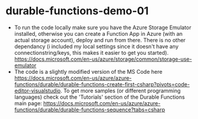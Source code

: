 # durable-functions-demo-01
* To run the code locally make sure you have the Azure Storage Emulator installed, otherwise you can create a Function App in Azure (with an actual storage account), deploy and run from there. There is no other dependancy (i included my local settings since it doesn't have any connectionstring/keys, this makes it easier to get you started). https://docs.microsoft.com/en-us/azure/storage/common/storage-use-emulator
* The code is a slightly modified version of the MS Code here https://docs.microsoft.com/en-us/azure/azure-functions/durable/durable-functions-create-first-csharp?pivots=code-editor-visualstudio. To get more samples (or different programming languages) check out the 'Tutorials' section of the Durable Functions main page: https://docs.microsoft.com/en-us/azure/azure-functions/durable/durable-functions-sequence?tabs=csharp
